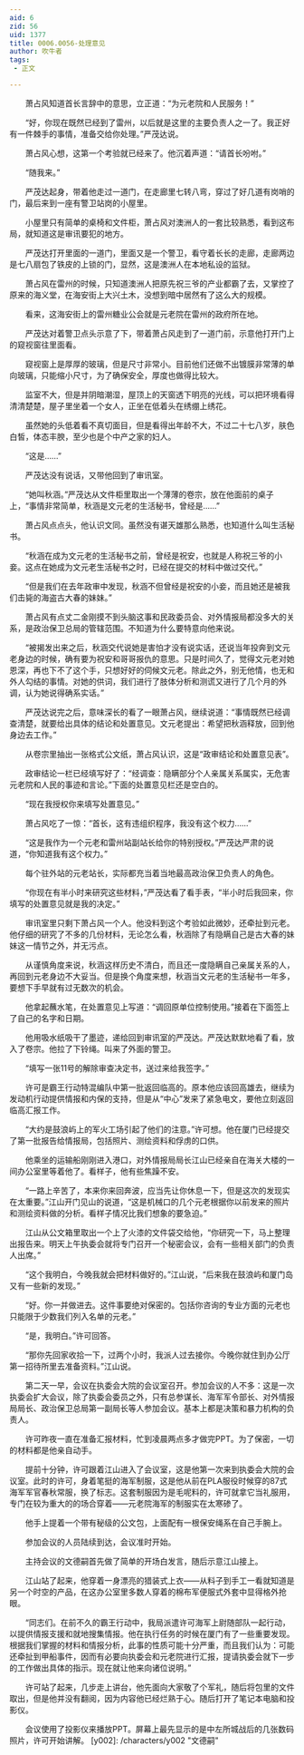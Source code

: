 ```yaml
---
aid: 6
zid: 56
uid: 1377
title: 0006.0056-处理意见
author: 吹牛者
tags: 
 - 正文

---
```




　　萧占风知道首长言辞中的意思，立正道：“为元老院和人民服务！”

　　“好，你现在既然已经到了雷州，以后就是这里的主要负责人之一了。我正好有一件棘手的事情，准备交给你处理。”严茂达说。

　　萧占风心想，这第一个考验就已经来了。他沉着声道：“请首长吩咐。”

　　“随我来。”

　　严茂达起身，带着他走过一道门，在走廊里七转八弯，穿过了好几道有岗哨的门，最后来到一座有警卫站岗的小屋里。

　　小屋里只有简单的桌椅和文件柜，萧占风对澳洲人的一套比较熟悉，看到这布局，就知道这是审讯要犯的地方。

　　严茂达打开里面的一道门，里面又是一个警卫，看守着长长的走廊，走廊两边是七八扇包了铁皮的上锁的门，显然，这是澳洲人在本地私设的监狱。

　　萧占风在雷州的时候，只知道澳洲人把原先祝三爷的产业都霸了去，又掌控了原来的海义堂，在海安街上大兴土木，没想到暗中居然有了这么大的规模。

　　看来，这海安街上的雷州糖业公会就是元老院在雷州的政府所在地。

　　严茂达对着警卫点头示意了下，带着萧占风走到了一道门前，示意他打开门上的窥视窗往里面看。

　　窥视窗上是厚厚的玻璃，但是尺寸非常小。目前他们还做不出镀膜非常薄的单向玻璃，只能缩小尺寸，为了确保安全，厚度也做得比较大。

　　监室不大，但是并阴暗潮湿，屋顶上的天窗透下明亮的光线，可以把环境看得清清楚楚，屋子里坐着一个女人，正坐在低着头在绣绷上绣花。

　　虽然她的头低着看不真切面目，但是看得出年龄不大，不过二十七八岁，肤色白皙，体态丰腴，至少也是个中产之家的妇人。

　　“这是……”

　　严茂达没有说话，又带他回到了审讯室。

　　“她叫秋涵。”严茂达从文件柜里取出一个薄薄的卷宗，放在他面前的桌子上，“事情非常简单，秋涵是文元老的生活秘书，曾经是……”

　　萧占风点点头，他认识文同。虽然没有谌天雄那么熟悉，也知道什么叫生活秘书。

　　“秋涵在成为文元老的生活秘书之前，曾经是祝安，也就是人称祝三爷的小妾。这点在她成为文元老生活秘书之时，已经在提交的材料中做过交代。”

　　“但是我们在去年政审中发现，秋涵不但曾经是祝安的小妾，而且她还是被我们击毙的海盗古大春的妹妹。”

　　萧占风有点丈二金刚摸不到头脑这事和民政委员会、对外情报局都没多大的关系，是政治保卫总局的管辖范围。不知道为什么要特意向他来说。

　　“被揭发出来之后，秋涵交代说她是害怕才没有说实话，还说当年投奔到文元老身边的时候，确有要为祝安和哥哥报仇的意思。只是时间久了，觉得文元老对她恩深，再也下不了这个手，只想好好的伺候文元老。除此之外，别无他情，也无和外人勾结的事情。对她的供词，我们进行了肢体分析和测谎又进行了几个月的外调，认为她说得确系实话。”

　　严茂达说完之后，意味深长的看了一眼萧占风，继续说道：“事情既然已经调查清楚，就要给出具体的结论和处置意见。文元老提出：希望把秋涵释放，回到他身边去工作。”

　　从卷宗里抽出一张格式公文纸，萧占风认识，这是“政审结论和处置意见表”。

　　政审结论一栏已经填写好了：“经调查：隐瞒部分个人亲属关系属实，无危害元老院和人民的事迹和言论。”下面的处置意见栏还是空白的。

　　“现在我授权你来填写处置意见。”

　　萧占风吃了一惊：“首长，这有违组织程序，我没有这个权力……”

　　“这是我作为一个元老和雷州站副站长给你的特别授权。”严茂达严肃的说道，“你知道我有这个权力。”

　　每个驻外站的元老站长，实际都充当着当地最高政治保卫负责人的角色。

　　“你现在有半小时来研究这些材料，”严茂达看了看手表，“半小时后我回来，你填写的处置意见就是我的决定。”

　　审讯室里只剩下萧占风一个人。他没料到这个考验如此微妙，还牵扯到元老。他仔细的研究了不多的几份材料，无论怎么看，秋涵除了有隐瞒自己是古大春的妹妹这一情节之外，并无污点。

　　从谨慎角度来说，秋涵这样历史不清白，而且还一度隐瞒自己亲属关系的人，再回到元老身边不大妥当。但是换个角度来想，秋涵当文元老的生活秘书一年多，要想下手早就有过无数次的机会。

　　他拿起蘸水笔，在处置意见上写道：“调回原单位控制使用。”接着在下面签上了自己的名字和日期。

　　他用吸水纸吸干了墨迹，递给回到审讯室的严茂达。严茂达默默地看了看，放入了卷宗。他拉了下铃绳。叫来了外面的警卫。

　　“填写一张11号的解除审查决定书，送过来给我签字。”

　　许可是霸王行动特混编队中第一批返回临高的。原本他应该回高雄去，继续为发动机行动提供情报和内保的支持，但是从“中心”发来了紧急电文，要他立刻返回临高汇报工作。

　　“大约是鼓浪屿上的军火工场引起了他们的注意。”许可想。他在厦门已经提交了第一批报告给情报局，包括照片、测绘资料和俘虏的口供。

　　他乘坐的运输船刚刚进入港口，对外情报局局长江山已经亲自在海关大楼的一间办公室里等着他了。看样子，他有些焦躁不安。

　　“一路上辛苦了，本来你来回奔波，应当先让你休息一下，但是这次的发现实在太重要。”江山开门见山的说道，“这是机械口的几个元老根据你以前发来的照片和测绘资料做的分析。看样子情况比我们想象的要急迫。”

　　江山从公文箱里取出一个上了火漆的文件袋交给他，“你研究一下，马上整理出报告来。明天上午执委会就将专门召开一个秘密会议，会有一些相关部门的负责人出席。”

　　“这个我明白，今晚我就会把材料做好的。”江山说，“后来我在鼓浪屿和厦门岛又有一些新的发现。”

　　“好。你一并做进去。这件事要绝对保密的。包括你咨询的专业方面的元老也只能限于少数我们列入名单的元老。”

　　“是，我明白。”许可回答。

　　“那你先回家收拾一下，过两个小时，我派人过去接你。今晚你就住到办公厅第一招待所里去准备资料。”江山说。

　　第二天一早，会议在执委会大院的会议室召开。参加会议的人不多：这是一次执委会扩大会议，除了执委会委员之外，只有总参谋长、海军军令部长、对外情报局局长、政治保卫总局第一副局长等人参加会议。基本上都是决策和暴力机构的负责人。

　　许可昨夜一直在准备汇报材料，忙到凌晨两点多才做完PPT。为了保密，一切的材料都是他亲自动手。

　　提前十分钟，许可跟着江山进入了会议室，这是他第一次来到执委会大院的会议室。此时的许可，身着笔挺的海军制服，这是他从前在PLA服役时候穿的87式海军军官春秋常服，换了标志。这套制服因为是毛呢料的，许可就拿它当礼服用，专门在较为重大的的场合穿着——元老院海军的制服实在太寒碜了。

　　他手上提着一个带有秘级的公文包，上面配有一根保安绳系在自己手腕上。

　　参加会议的人员陆续到达，会议准时开始。

　　主持会议的文德嗣首先做了简单的开场白发言，随后示意江山接上。

　　江山站了起来，他穿着一身漂亮的猎装式上衣——从料子到手工一看就知道是另一个时空的产品，在这办公室里多数人穿着的棉布军便服式外套中显得格外抢眼。

　　“同志们。在前不久的霸王行动中，我局派遣许可海军上尉随部队一起行动，以提供情报支援和就地搜集情报。他在执行任务的时候在厦门有了一些重要发现。根据我们掌握的材料和情报分析，此事的性质可能十分严重，而且我们认为：可能还牵扯到甲船事件，因而有必要向执委会和元老院进行汇报，提请执委会就下一步的工作做出具体的指示。现在就让他来向诸位说明。”

　　许可站了起来，几步走上讲台，他先面向大家敬了个军礼，随后将包里的文件取出，但是他并没有翻阅，因为内容他已经烂熟于心。随后打开了笔记本电脑和投影仪。

　　会议使用了投影仪来播放PPT。屏幕上最先显示的是中左所城战后的几张数码照片，许可开始讲解。
[y002]: /characters/y002 "文德嗣"


